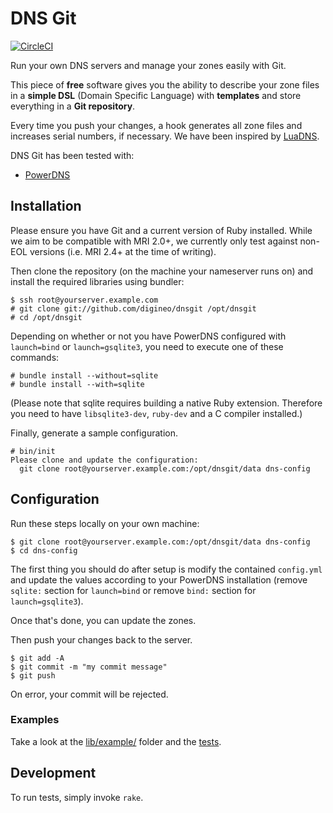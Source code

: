 # DNS Git

[![CircleCI](https://circleci.com/gh/digineo/dnsgit.svg?style=svg)](https://circleci.com/gh/digineo/dnsgit)

Run your own DNS servers and manage your zones easily with Git.

This piece of **free** software gives you the ability to describe your zone
files in a **simple DSL** (Domain Specific Language) with **templates** and
store everything in a **Git repository**.

Every time you push your changes, a hook generates all zone files and increases
serial numbers, if necessary. We have been inspired by [LuaDNS](http://www.luadns.com/).

DNS Git has been tested with:
* [PowerDNS](https://www.powerdns.com/)


## Installation

Please ensure you have Git and a current version of Ruby installed. While
we aim to be compatible with MRI 2.0+, we currently only test against
non-EOL versions (i.e. MRI 2.4+ at the time of writing).

Then clone the repository (on the machine your nameserver runs on) and
install the required libraries using bundler:

```console
$ ssh root@yourserver.example.com
# git clone git://github.com/digineo/dnsgit /opt/dnsgit
# cd /opt/dnsgit
```

Depending on whether or not you have PowerDNS configured with
`launch=bind` or `launch=gsqlite3`, you need to execute one of these
commands:

```console
# bundle install --without=sqlite
# bundle install --with=sqlite
```

(Please note that sqlite requires building a native Ruby extension. Therefore
you need to have `libsqlite3-dev`, `ruby-dev` and a C compiler installed.)

Finally, generate a sample configuration.

```console
# bin/init
Please clone and update the configuration:
  git clone root@yourserver.example.com:/opt/dnsgit/data dns-config
```


## Configuration

Run these steps locally on your own machine:

```console
$ git clone root@yourserver.example.com:/opt/dnsgit/data dns-config
$ cd dns-config
```

The first thing you should do after setup is modify the contained
`config.yml` and update the values according to your PowerDNS
installation (remove `sqlite:` section for `launch=bind` or remove
`bind:` section for `launch=gsqlite3`).

Once that's done, you can update the zones.

Then push your changes back to the server.

```console
$ git add -A
$ git commit -m "my commit message"
$ git push
```

On error, your commit will be rejected.


### Examples

Take a look at the [lib/example/](https://github.com/digineo/dnsgit/tree/master/lib/example)
folder and the [tests](https://github.com/digineo/dnsgit/tree/master/tests/zone_test.rb).


## Development

To run tests, simply invoke `rake`.
